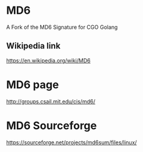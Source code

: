 # MD6
A Fork of the MD6 Signature for CGO Golang

## Wikipedia link
https://en.wikipedia.org/wiki/MD6

# MD6 page
http://groups.csail.mit.edu/cis/md6/

# MD6 Sourceforge
https://sourceforge.net/projects/md6sum/files/linux/
